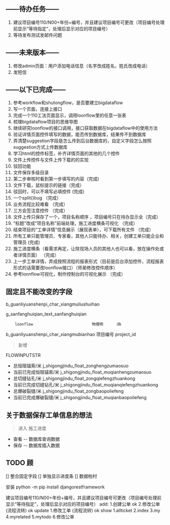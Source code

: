 ## ——待办任务——
1. 建议项目编号110/N00+年份+编号，并且建议项目编号可更改（项目编号处理前显示“等待指定”，处理后显示对应的项目编号）
2. 等待发布测试发邮件问题

## ——未来版本——
1.  修改admin页面：用户添加电话信息（名字改成姓名，姓氏改成电话）
2.  发短信

## ——以下已完成——
1. 参考workflow和shutongflow，是否要建立bigdataflow
2. 写一个页面，连接上接口
3. 完成一个110工法页面显示，调用loonflow里的任意一张表
4. 梳理bigdataflow项目的思维导图
5. 继续研究loonflow的接口调用，接口获取数据在bigdataflow中的使用方法
6. 验证详情页面控件填写的数据，能否传到数据库，结果传不到数据库
7. 弄清楚suggestion字段是怎么传到后台数据库的，自定义字段怎么按照suggestion方式上传数据库
8. 学习html的控件标签，补齐详情页面的其他的几个控件
9. 文件上传控件与文件上传下载的的实现
10. 驳回功能
11. 文件保存多级目录
12. 第二步审核时看到第一步填写的内容（完成)
13. 文件下载，鼠标提示的链接（完成）
14. 驳回时，可以不填写必填控件 (完成)
15. 一个split()bug       （完成）
16. 业务流程比较难看   （完成）
17. 三方会签注意控件     （完成）
18. 文件上传只保存了一个，项目名称顺序 ，项目编号只在待办显示全（完成）
19. “标题”改成“项目名称”前端处理，施工进度横条可视化  （完成）
20. 结束项目的“工单详情”信息展示（展现表单），可下载所有文件  （完成）
21. 所有工单只能管理员、专家看，其他人只能待办、相关，创建工单只能企业和管理员  (完成)
22. 施工进度横条（看需求再定，让除现场人员的其他人也可以看，放在操作处或者详情页面）   （完成）
23. 上一步工单详情，弄成按照流程的报表形式（目前是后台添加控件，流程报表形式的话需要改loonflow接口）（师弟修改控件顺序）
24. 参考lonnflow可视化，制作控制台的可视化展示   （完成）

## 固定且不能改变的字段
b_guanliyuanshenpi_char_xiangmuliushuihao

g_sanfanghuiqian_text_sanfanghuiqian

        loonflow                          物理明      db
b_guanliyuanshenpi_char_xiangmubianhao  项目编号   project_id

> 新增

FLOWINPUTSTR
   * 总恒阻锚索/米               j_shigongjindu_float_zonghengzumaosuo
   * 当前已完成恒阻锚索/米        j_shigongjindu_float_muqianhengzumaosuo
   * 总切缝钻孔/米               j_shigongjindu_float_zongqiefengzhuankong
   * 当前已完成切缝钻孔/米        j_shigongjindu_float_muqianqiefengzhuankong
   * 总爆破裂缝/米               j_shigongjindu_float_zongbaopoliefeng
   * 当前已完成爆破裂缝/米        j_shigongjindu_float_muqianbaopoliefeng


## 关于数据保存工单信息的想法

> 进入 施工进度
* 查看 -- 数据库查询数据
* 保存 -- 数据库插入数据

## TODO 顾
[] 整合固定字段
[] 单独显示进度条
[] 数据柏村    

安装
python -m pip install djangorestframework

建议项目编号110/N00+年份+编号，并且建议项目编号可更改（项目编号处理前显示“等待指定”，处理后显示对应的项目编号）
add:
    1.创建公单  ok
    2.修改公单  (流程流转) ok
update
    1.修改工单 (流程流转) ok
 show 
    1.allticket
    2.index
    3.my
    4.myrelated
    5.mytodo
    6.修改公单

